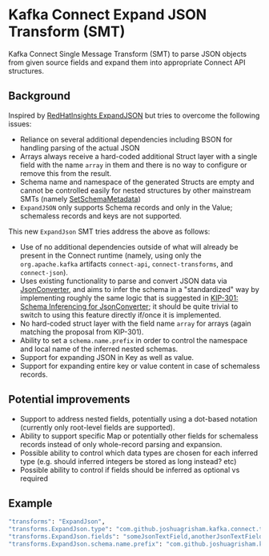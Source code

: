 # Kafka Connect Expand JSON Transform (SMT)

Kafka Connect Single Message Transform (SMT) to parse JSON objects from given source fields and expand them into appropriate Connect API structures.

## Background

Inspired by [RedHatInsights ExpandJSON](https://github.com/RedHatInsights/expandjsonsmt) but tries to overcome the following issues:

- Reliance on several additional dependencies including BSON for handling parsing of the actual JSON
- Arrays always receive a hard-coded additional Struct layer with a single field with the name `array` in them and there is no way to configure or remove this from the result.
- Schema name and namespace of the generated Structs are empty and cannot be controlled easily for nested structures by other mainstream SMTs (namely [SetSchemaMetadata](https://github.com/apache/kafka/blob/trunk/connect/transforms/src/main/java/org/apache/kafka/connect/transforms/SetSchemaMetadata.java))
- `ExpandJSON` only supports Schema records and only in the Value; schemaless records and keys are not supported.

This new `ExpandJson` SMT tries address the above as follows:

- Use of no additional dependencies outside of what will already be present in the Connect runtime (namely, using only the `org.apache.kafka` artifacts `connect-api`, `connect-transforms`, and `connect-json`).
- Uses existing functionality to parse and convert JSON data via [JsonConverter](https://github.com/apache/kafka/blob/trunk/connect/json/src/main/java/org/apache/kafka/connect/json/JsonConverter.java), and aims to infer the schema in a "standardized" way by implementing roughly the same logic that is suggested in [KIP-301: Schema Inferencing for JsonConverter](https://cwiki.apache.org/confluence/display/KAFKA/KIP-301%3A+Schema+Inferencing+for+JsonConverter); it should be quite trivial to switch to using this feature directly if/once it is implemented.
- No hard-coded struct layer with the field name `array` for arrays (again matching the proposal from KIP-301).
- Ability to set a `schema.name.prefix` in order to control the namespace and local name of the inferred nested schemas.
- Support for expanding JSON in Key as well as value.
- Support for expanding entire key or value content in case of schemaless records.

## Potential improvements

- Support to address nested fields, potentially using a dot-based notation (currently only root-level fields are supported).
- Ability to support specific Map or potentially other fields for schemaless records instead of only whole-record parsing and expansion.
- Possible ability to control which data types are chosen for each inferred type (e.g. should inferred integers be stored as long instead? etc)
- Possible ability to control if fields should be inferred as optional vs required

## Example

```sh
"transforms": "ExpandJson",
"transforms.ExpandJson.type": "com.github.joshuagrisham.kafka.connect.transforms.ExpandJson$Value",
"transforms.ExpandJson.fields": "someJsonTextField,anotherJsonTextField"
"transforms.ExpandJson.schema.name.prefix": "com.github.joshuagrisham.kafka.test.MyJsonRecord"
```
